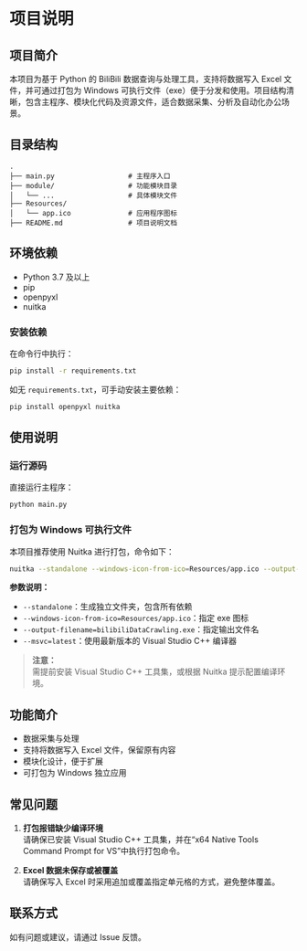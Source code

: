 # 项目说明

## 项目简介

本项目为基于 Python 的 BiliBili 数据查询与处理工具，支持将数据写入 Excel 文件，并可通过打包为 Windows
可执行文件（exe）便于分发和使用。项目结构清晰，包含主程序、模块化代码及资源文件，适合数据采集、分析及自动化办公场景。

## 目录结构

```
.
├── main.py                  # 主程序入口
├── module/                  # 功能模块目录
│   └── ...                  # 具体模块文件
├── Resources/
│   └── app.ico              # 应用程序图标
├── README.md                # 项目说明文档
```

## 环境依赖

- Python 3.7 及以上
- pip
- openpyxl
- nuitka

### 安装依赖

在命令行中执行：

```bash
pip install -r requirements.txt
```

如无 `requirements.txt`，可手动安装主要依赖：

```bash
pip install openpyxl nuitka
```

## 使用说明

### 运行源码

直接运行主程序：

```bash
python main.py
```

### 打包为 Windows 可执行文件

本项目推荐使用 Nuitka 进行打包，命令如下：

```bash
nuitka --standalone --windows-icon-from-ico=Resources/app.ico --output-filename=bilibiliDataCrawling.exe --msvc=latest main.py
```

**参数说明：**

- `--standalone`：生成独立文件夹，包含所有依赖
- `--windows-icon-from-ico=Resources/app.ico`：指定 exe 图标
- `--output-filename=bilibiliDataCrawling.exe`：指定输出文件名
- `--msvc=latest`：使用最新版本的 Visual Studio C++ 编译器

> **注意：**  
> 需提前安装 Visual Studio C++ 工具集，或根据 Nuitka 提示配置编译环境。

## 功能简介

- 数据采集与处理
- 支持将数据写入 Excel 文件，保留原有内容
- 模块化设计，便于扩展
- 可打包为 Windows 独立应用

## 常见问题

1. **打包报错缺少编译环境**  
   请确保已安装 Visual Studio C++ 工具集，并在“x64 Native Tools Command Prompt for VS”中执行打包命令。

2. **Excel 数据未保存或被覆盖**  
   请确保写入 Excel 时采用追加或覆盖指定单元格的方式，避免整体覆盖。

## 联系方式

如有问题或建议，请通过 Issue 反馈。